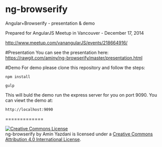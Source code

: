 ng-browserify
=============

Angular+Browserify - presentation &amp; demo

Prepared for AngularJS Meetup in Vancouver - December 17, 2014

http://www.meetup.com/vanangularJS/events/218664916/

#Presentation
You can see the presentation here: 
https://rawgit.com/aminy/ng-browserify/master/presentation.html

#Demo
For demo please clone this repository and follow the steps:
```
npm install
```

```
gulp
```

This will buld the demo run the express server for you on port 9090. You can viewt the demo at:
```
http://localhost:9090
```

=============

<a rel="license" href="http://creativecommons.org/licenses/by/4.0/"><img alt="Creative Commons License" style="border-width:0" src="https://i.creativecommons.org/l/by/4.0/88x31.png" /></a><br /><span xmlns:dct="http://purl.org/dc/terms/" property="dct:title">ng-browserify</span> by <span xmlns:cc="http://creativecommons.org/ns#" property="cc:attributionName">Amin Yazdani</span> is licensed under a <a rel="license" href="http://creativecommons.org/licenses/by/4.0/">Creative Commons Attribution 4.0 International License</a>.
